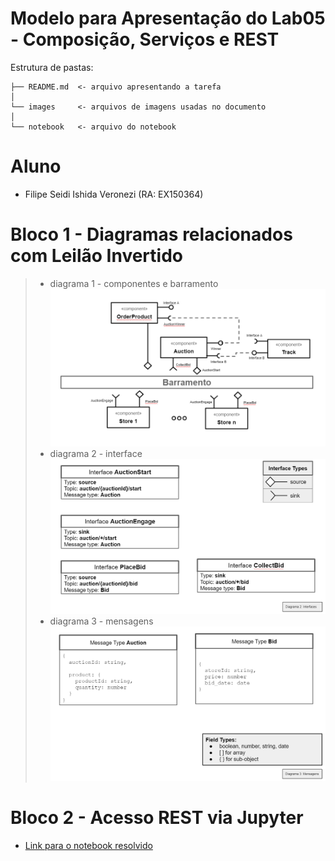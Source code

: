 # Modelo para Apresentação do Lab05 - Composição, Serviços e REST

Estrutura de pastas:

~~~
├── README.md  <- arquivo apresentando a tarefa
│
└── images     <- arquivos de imagens usadas no documento
│
└── notebook   <- arquivo do notebook
~~~

# Aluno
* Filipe Seidi Ishida Veronezi (RA: EX150364)

# Bloco 1 - Diagramas relacionados com Leilão Invertido

> * diagrama 1 - componentes e barramento
>   ![](./images/components.png)
> * diagrama 2 - interface
>   ![](./images/interfaces.png)
> * diagrama 3 - mensagens
>   ![](./images/messages.png)

# Bloco 2 - Acesso REST via Jupyter

- [Link para o notebook resolvido](./notebook/lab5-tarefas_filipeveronezi.ipynb)
